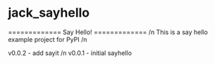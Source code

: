 # jack_sayhello
============= Say Hello! ============= /n
This is a say hello example project for PyPI /n



v0.0.2 - add sayit /n
v0.0.1 - initial sayhello

